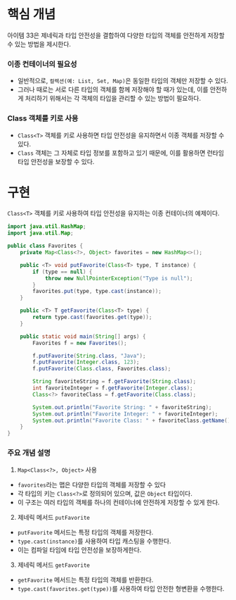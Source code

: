 # 핵심 개념
아이템 33은 제네릭과 타입 안전성을 결합하여 다양한 타입의 객체를 안전하게 저장할 수 있는 방법을 제시한다.

### 이종 컨테이너의 필요성

- 일반적으로, `컬렉션(예: List, Set, Map)`은 동일한 타입의 객체만 저장할 수 있다.
- 그러나 때로는 서로 다른 타입의 객체를 함께 저장해야 할 때가 있는데, 이를 안전하게 처리하기 위해서는 각 객체의 타입을 관리할 수 있는 방법이 필요하다.

### Class 객체를 키로 사용

- `Class<T>` 객체를 키로 사용하면 타입 안전성을 유지하면서 이종 객체를 저장할 수 있다.
- `Class` 객체는 그 자체로 타입 정보를 포함하고 있기 때문에, 이를 활용하면 런타임 타입 안전성을 보장할 수 있다.

# 구현

`Class<T>` 객체를 키로 사용하여 타입 안전성을 유지하는 이종 컨테이너의 예제이다.

```java
import java.util.HashMap;
import java.util.Map;

public class Favorites {
    private Map<Class<?>, Object> favorites = new HashMap<>();

    public <T> void putFavorite(Class<T> type, T instance) {
        if (type == null) {
            throw new NullPointerException("Type is null");
        }
        favorites.put(type, type.cast(instance));
    }

    public <T> T getFavorite(Class<T> type) {
        return type.cast(favorites.get(type));
    }

    public static void main(String[] args) {
        Favorites f = new Favorites();

        f.putFavorite(String.class, "Java");
        f.putFavorite(Integer.class, 123);
        f.putFavorite(Class.class, Favorites.class);

        String favoriteString = f.getFavorite(String.class);
        int favoriteInteger = f.getFavorite(Integer.class);
        Class<?> favoriteClass = f.getFavorite(Class.class);

        System.out.println("Favorite String: " + favoriteString);
        System.out.println("Favorite Integer: " + favoriteInteger);
        System.out.println("Favorite Class: " + favoriteClass.getName());
    }
}
```

### 주요 개념 설명

1. `Map<Class<?>, Object>` 사용

- `favorites`라는 맵은 다양한 타입의 객체를 저장할 수 있다
- 각 타입의 키는 `Class<?>`로 정의되어 있으며, 값은 `Object` 타입이다.
- 이 구조는 여러 타입의 객체를 하나의 컨테이너에 안전하게 저장할 수 있게 한다.

2. 제네릭 메서드 `putFavorite`

- `putFavorite` 메서드는 특정 타입의 객체를 저장한다.
- `type.cast(instance)`를 사용하여 타입 캐스팅을 수행한다.
- 이는 컴파일 타임에 타입 안전성을 보장하게한다.

3. 제네릭 메서드 `getFavorite`

- `getFavorite` 메서드는 특정 타입의 객체를 반환한다.
- `type.cast(favorites.get(type))`를 사용하여 타입 안전한 형변환을 수행한다.
